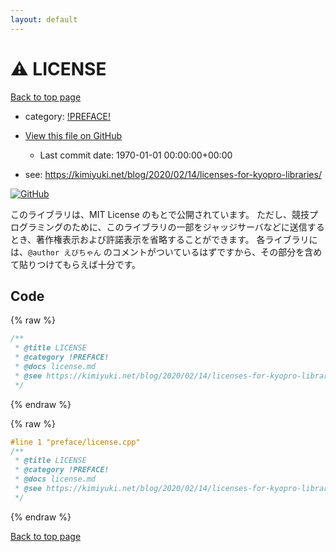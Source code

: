 ```yaml
---
layout: default
---
```


<!-- mathjax config similar to math.stackexchange -->
<script type="text/javascript" async
  src="https://cdnjs.cloudflare.com/ajax/libs/mathjax/2.7.5/MathJax.js?config=TeX-MML-AM_CHTML">
</script>
<script type="text/x-mathjax-config">
  MathJax.Hub.Config({
    TeX: { equationNumbers: { autoNumber: "AMS" }},
    tex2jax: {
      inlineMath: [ ['$','$'] ],
      processEscapes: true
    },
    "HTML-CSS": { matchFontHeight: false },
    displayAlign: "left",
    displayIndent: "2em"
  });
</script>

<script type="text/javascript" src="https://cdnjs.cloudflare.com/ajax/libs/jquery/3.4.1/jquery.min.js"></script>
<script src="https://cdn.jsdelivr.net/npm/jquery-balloon-js@1.1.2/jquery.balloon.min.js" integrity="sha256-ZEYs9VrgAeNuPvs15E39OsyOJaIkXEEt10fzxJ20+2I=" crossorigin="anonymous"></script>
<script type="text/javascript" src="../../assets/js/copy-button.js"></script>
<link rel="stylesheet" href="../../assets/css/copy-button.css" />


# :warning: LICENSE

<a href="../../index.html">Back to top page</a>

* category: <a href="../../index.html#dcaf23bbd71caccee83ae655fb01a59a">!PREFACE!</a>
* <a href="{{ site.github.repository_url }}/blob/master/preface/license.cpp">View this file on GitHub</a>
    - Last commit date: 1970-01-01 00:00:00+00:00


* see: <a href="https://kimiyuki.net/blog/2020/02/14/licenses-for-kyopro-libraries/">https://kimiyuki.net/blog/2020/02/14/licenses-for-kyopro-libraries/</a>


[![GitHub](https://img.shields.io/github/license/rsk0315/library)](https://github.com/rsk0315/library/blob/master/LICENSE)

このライブラリは、MIT License のもとで公開されています。
ただし、競技プログラミングのために、このライブラリの一部をジャッジサーバなどに送信するとき、著作権表示および許諾表示を省略することができます。
各ライブラリには、`@author えびちゃん` のコメントがついているはずですから、その部分を含めて貼りつけてもらえば十分です。


## Code

<a id="unbundled"></a>
{% raw %}
```cpp
/**
 * @title LICENSE
 * @category !PREFACE!
 * @docs license.md
 * @see https://kimiyuki.net/blog/2020/02/14/licenses-for-kyopro-libraries/
 */

```
{% endraw %}

<a id="bundled"></a>
{% raw %}
```cpp
#line 1 "preface/license.cpp"
/**
 * @title LICENSE
 * @category !PREFACE!
 * @docs license.md
 * @see https://kimiyuki.net/blog/2020/02/14/licenses-for-kyopro-libraries/
 */

```
{% endraw %}

<a href="../../index.html">Back to top page</a>

